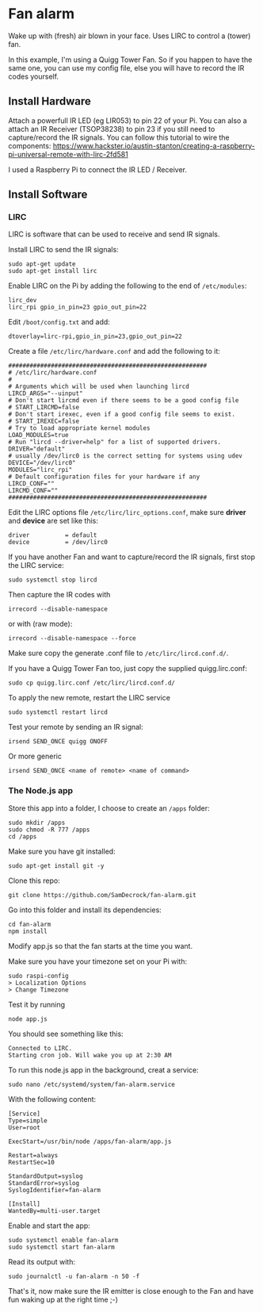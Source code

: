 # Fan alarm

Wake up with (fresh) air blown in your face. Uses LIRC to control a (tower) fan.

In this example, I'm using a Quigg Tower Fan. So if you happen to have the same one, you can use my config file, else you will have to record the IR codes yourself.

## Install Hardware

Attach a powerfull IR LED (eg LIR053) to pin 22 of your Pi. You can also a attach an IR Receiver (TSOP38238) to pin 23 if you still need to capture/record the IR signals.
You can follow this tutorial to wire the components: https://www.hackster.io/austin-stanton/creating-a-raspberry-pi-universal-remote-with-lirc-2fd581

I used a Raspberry Pi to connect the IR LED / Receiver.

## Install Software

### LIRC

LIRC is software that can be used to receive and send IR signals.

Install LIRC to send the IR signals:

	sudo apt-get update
	sudo apt-get install lirc

Enable LIRC on the Pi by adding the following to the end of `/etc/modules`:

	lirc_dev
	lirc_rpi gpio_in_pin=23 gpio_out_pin=22

Edit `/boot/config.txt` and add:

	dtoverlay=lirc-rpi,gpio_in_pin=23,gpio_out_pin=22

Create a file `/etc/lirc/hardware.conf` and add the following to it:

	########################################################
	# /etc/lirc/hardware.conf
	#
	# Arguments which will be used when launching lircd
	LIRCD_ARGS="--uinput"
	# Don't start lircmd even if there seems to be a good config file
	# START_LIRCMD=false
	# Don't start irexec, even if a good config file seems to exist.
	# START_IREXEC=false
	# Try to load appropriate kernel modules
	LOAD_MODULES=true
	# Run "lircd --driver=help" for a list of supported drivers.
	DRIVER="default"
	# usually /dev/lirc0 is the correct setting for systems using udev
	DEVICE="/dev/lirc0"
	MODULES="lirc_rpi"
	# Default configuration files for your hardware if any
	LIRCD_CONF=""
	LIRCMD_CONF=""
	########################################################

Edit the LIRC options file `/etc/lirc/lirc_options.conf`, make sure **driver** and **device** are set like this:

	driver          = default
	device          = /dev/lirc0


If you have another Fan and want to capture/record the IR signals, first stop the LIRC service:

	sudo systemctl stop lircd

Then capture the IR codes with

	irrecord --disable-namespace

or with (raw mode):

	irrecord --disable-namespace --force

Make sure copy the generate .conf file to `/etc/lirc/lircd.conf.d/`.

If you have a Quigg Tower Fan too, just copy the supplied quigg.lirc.conf:

	sudo cp quigg.lirc.conf /etc/lirc/lircd.conf.d/

To apply the new remote, restart the LIRC service

	sudo systemctl restart lircd

Test your remote by sending an IR signal:

	irsend SEND_ONCE quigg ONOFF

Or more generic

	irsend SEND_ONCE <name of remote> <name of command>

### The Node.js app

Store this app into a folder, I choose to create an `/apps` folder:

	sudo mkdir /apps
	sudo chmod -R 777 /apps
	cd /apps

Make sure you have git installed:

	sudo apt-get install git -y

Clone this repo:

	git clone https://github.com/SamDecrock/fan-alarm.git

Go into this folder and install its dependencies:

	cd fan-alarm
	npm install

Modify app.js so that the fan starts at the time you want.

Make sure you have your timezone set on your Pi with:

	sudo raspi-config
	> Localization Options
	> Change Timezone

Test it by running

	node app.js

You should see something like this:

	Connected to LIRC.
	Starting cron job. Will wake you up at 2:30 AM


To run this node.js app in the background, creat a service:

	sudo nano /etc/systemd/system/fan-alarm.service

With the following content:

	[Service]
	Type=simple
	User=root

	ExecStart=/usr/bin/node /apps/fan-alarm/app.js

	Restart=always
	RestartSec=10

	StandardOutput=syslog
	StandardError=syslog
	SyslogIdentifier=fan-alarm

	[Install]
	WantedBy=multi-user.target

Enable and start the app:

	sudo systemctl enable fan-alarm
	sudo systemctl start fan-alarm

Read its output with:

	sudo journalctl -u fan-alarm -n 50 -f

That's it, now make sure the IR emitter is close enough to the Fan and have fun waking up at the right time ;-)

